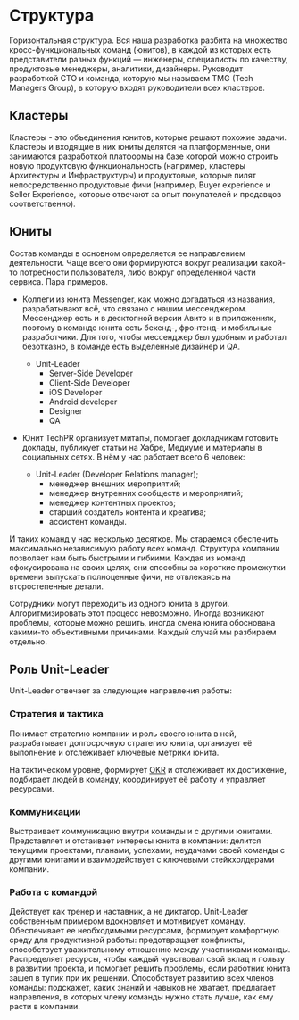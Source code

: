 # Структура

Горизонтальная структура. Вся наша разработка разбита на множество кросс-функциональных команд (юнитов), в каждой из которых есть представители разных функций — инженеры, специалисты по качеству, продуктовые менеджеры, аналитики, дизайнеры. Руководит разработкой CTO и команда, которую мы называем TMG (Tech Managers Group), в которую входят руководители всех кластеров.

## Кластеры

Кластеры - это объединения юнитов, которые решают похожие задачи. Кластеры и входящие в них юниты делятся на платформенные, они занимаются разработкой платформы на базе которой можно строить новую продуктовую функциональность (например, кластеры Архитектуры и Инфраструктуры) и продуктовые, которые пилят непосредственно продуктовые фичи (например, Buyer experience и Seller Experience, которые отвечают за опыт покупателей и продавцов соответственно).

## Юниты

Состав команды в основном определяется ее направлением деятельности. Чаще всего они формируются вокруг реализации какой-то потребности пользователя, либо вокруг определенной части сервиса. Пара примеров. 

- Коллеги из юнита Messenger, как можно догадаться из названия, разрабатывают всё, что связано с нашим мессенджером. Мессенджер есть и в десктопной версии Авито и в приложениях, поэтому в команде юнита есть бекенд-, фронтенд- и мобильные разработчики. Для того, чтобы мессенджер был удобным и работал безотказно, в команде есть выделенные дизайнер и QA.

  - Unit-Leader
      - Server-Side Developer
      - Client-Side Developer
      - iOS Developer
      - Android developer
      - Designer
      - QA

- Юнит TechPR организует митапы, помогает докладчикам готовить доклады, публикует статьи на Хабре, Медиуме и материалы в социальных сетях. В нём у нас работает всего 6 человек:
  - Unit-Leader (Developer Relations manager);
    - менеджер внешних мероприятий;
    - менеджер внутренних сообществ и мероприятий;
    - менеджер контентных проектов;
    - старший создатель контента и креатива;
    - ассистент команды.

И таких команд у нас несколько десятков. Мы стараемся обеспечить максимально независимую работу всех команд. Структура компании позволяет нам быть быстрыми и гибкими. Каждая из команд сфокусирована на своих целях, они способны за короткие промежутки времени выпускать полноценные фичи, не отвлекаясь на второстепенные детали.

Сотрудники могут переходить из одного юнита в другой. Алгоритмизировать этот процесс невозможно. Иногда возникают проблемы, которые можно решить, иногда смена юнита обоснована какими-то объективными причинами. Каждый случай мы разбираем отдельно.

## Роль Unit-Leader

Unit-Leader отвечает за следующие направления работы:

### Стратегия и тактика 
Понимает стратегию компании и роль своего юнита в ней, разрабатывает долгосрочную стратегию юнита, организует её выполнение и отслеживает ключевые метрики юнита.

На тактическом уровне, формирует [OKR](./goal-setting.md) и отслеживает их достижение, подбирает людей в команду, координирует её работу и управляет ресурсами.

### Коммуникации
Выстраивает коммуникацию внутри команды и с другими юнитами. Представляет и отстаивает интересы юнита в компании: делится текущими проектами, планами, успехами, неудачами своей команды с другими юнитами и взаимодействует с ключевыми стейкхолдерами компании.

### Работа с командой
Действует как тренер и наставник, а не диктатор. Unit-Leader собственным примером вдохновляет и мотивирует команду. Обеспечивает ее необходимыми ресурсами, формирует комфортную среду для продуктивной работы: предотвращает конфликты, способствует уважительному отношению между участниками команды. Распределяет ресурсы, чтобы каждый чувствовал свой вклад и пользу в развитии проекта, и помогает решить проблемы, если работник юнита зашел в тупик при их решении. Способствует развитию всех членов команды: подскажет, каких знаний и навыков не хватает, предлагает направления, в которых члену команды нужно стать лучше, как ему расти в компании.
